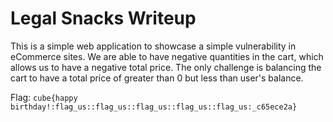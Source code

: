 # Legal Snacks Writeup

This is a simple web application to showcase a simple vulnerability in eCommerce sites.
We are able to have negative quantities in the cart, which allows us to have a negative total price.
The only challenge is balancing the cart to have a total price of greater than 0 but less than user's balance.

Flag: `cube{happy birthday!:flag_us::flag_us::flag_us::flag_us::flag_us:_c65ece2a}`
